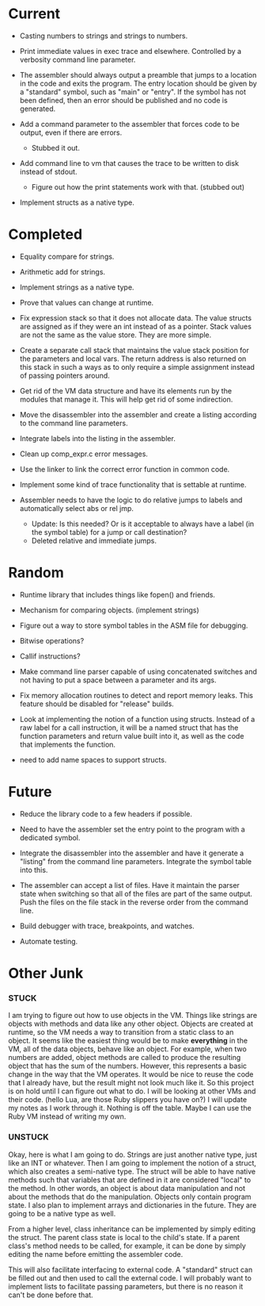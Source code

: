 
# Current

* Casting numbers to strings and strings to numbers.

* Print immediate values in exec trace and elsewhere. Controlled by a verbosity command line parameter.

* The assembler should always output a preamble that jumps to a location in the code and exits the program. The entry location should be given by a "standard" symbol, such as "main" or "entry". If the symbol has not been defined, then an error should be published and no code is generated.

* Add a command parameter to the assembler that forces code to be output, even if there are errors.
    * Stubbed it out.

* Add command line to vm that causes the trace to be written to disk instead of stdout.
    * Figure out how the print statements work with that. (stubbed out)

* Implement structs as a native type.

# Completed

* Equality compare for strings.

* Arithmetic add for strings.

* Implement strings as a native type.

* Prove that values can change at runtime.

* Fix expression stack so that it does not allocate data. The value structs are assigned as if they were an int instead of as a pointer. Stack values are not the same as the value store. They are more simple.

* Create a separate call stack that maintains the value stack position for the parameters and local vars. The return address is also returned on this stack in such a ways as to only require a simple assignment instead of passing pointers around.

* Get rid of the VM data structure and have its elements run by the modules that manage it. This will help get rid of some indirection.

* Move the disassembler into the assembler and create a listing according to the command line parameters.

* Integrate labels into the listing in the assembler.

* Clean up comp_expr.c error messages.

* Use the linker to link the correct error function in common code.

* Implement some kind of trace functionality that is settable at runtime.

* Assembler needs to have the logic to do relative jumps to labels and automatically select abs or rel jmp.
    * Update: Is this needed? Or is it acceptable to always have a label (in the symbol table) for a jump or call destination?
    * Deleted relative and immediate jumps.

# Random

* Runtime library that includes things like fopen() and friends.

* Mechanism for comparing objects. (implement strings)

* Figure out a way to store symbol tables in the ASM file for debugging.

* Bitwise operations?

* Callif instructions?

* Make command line parser capable of using concatenated switches and not having to put a space between a parameter and its args.

* Fix memory allocation routines to detect and report memory leaks. This feature should be disabled for "release" builds.

* Look at implementing the notion of a function using structs. Instead of a raw label for a call instruction, it will be a named struct that has the function parameters and return value built into it, as well as the code that implements the function.

* need to add name spaces to support structs.

# Future

* Reduce the library code to a few headers if possible.

* Need to have the assembler set the entry point to the program with a dedicated symbol.

* Integrate the disassembler into the assembler and have it generate a "listing" from the command line parameters. Integrate the symbol table into this.

* The assembler can accept a list of files. Have it maintain the parser state when switching so that all of the files are part of the same output. Push the files on the file stack in the reverse order from the command line.

* Build debugger with trace, breakpoints, and watches.

* Automate testing.

# Other Junk
### STUCK
I am trying to figure out how to use objects in the VM. Things like strings are objects with methods and data like any other object. Objects are created at runtime, so the VM needs a way to transition from a static class to an object. It seems like the easiest thing would be to make **everything** in the VM, all of the data objects, behave like an object. For example, when two numbers are added, object methods are called to produce the resulting object that has the sum of the numbers. However, this represents a basic change in the way that the VM operates. It would be nice to reuse the code that I already have, but the result might not look much like it. So this project is on hold until I can figure out what to do. I will be looking at other VMs and their code. (hello Lua, are those Ruby slippers you have on?) I will update my notes as I work through it. Nothing is off the table. Maybe I can use the Ruby VM instead of writing my own.

### UNSTUCK
Okay, here is what I am going to do. Strings are just another native type, just like an INT or whatever. Then I am going to implement the notion of a struct, which also creates a semi-native type. The struct will be able to have native methods such that variables that are defined in it are considered "local" to the method. In other words, an object is about data manipulation and not about the methods that do the manipulation. Objects only contain program state. I also plan to implement arrays and dictionaries in the future. They are going to be a native type as well.

From a higher level, class inheritance can be implemented by simply editing the struct. The parent class state is local to the child's state. If a parent class's method needs to be called, for example, it can be done by simply editing the name before emitting the assembler code.

This will also facilitate interfacing to external code. A "standard" struct can be filled out and then used to call the external code. I will probably want to implement lists to facilitate passing parameters, but there is no reason it can't be done before that.

